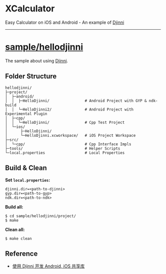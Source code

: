 
# XCalculator

Easy Calculator on iOS and Android - An example of [Djinni](https://github.com/dropbox/djinni)

---

# [sample/hellodjinni](https://github.com/joinAero/XCalculator/tree/master/sample/hellodjinni)

The sample about using [Djinni](https://github.com/dropbox/djinni).

## Folder Structure

```
hellodjinni/
├─project/
│  ├─android/
│  │  ├─HelloDjinni/                # Android Project with GYP & ndk-build
│  │  └─HelloDjinni2/               # Android Project with Experimental Plugin
│  ├─cpp/
│  │  └─HelloDjinni/                # Cpp Test Project
│  └─ios/
│      ├─HelloDjinni/
│      └─HelloDjinni.xcworkspace/   # iOS Project Workspace
├─src/
│  └─cpp/                           # Cpp Interface Impls
├─tools/                            # Helper Scripts
└─local.properties                  # Local Properties
```

## Build & Clean

**Set `local.properties`:**

```
djinni.dir=<path-to-djinni>
gyp.dir=<path-to-gyp>
ndk.dir=<path-to-ndk>
```

**Build all:**

```
$ cd sample/hellodjinni/project/
$ make
```

**Clean all:**

```
$ make clean
```

## Reference

* [使用 Djinni 开发 Android, iOS 共享库](http://eevee.cc/2016/05/06/using-djinni/)
